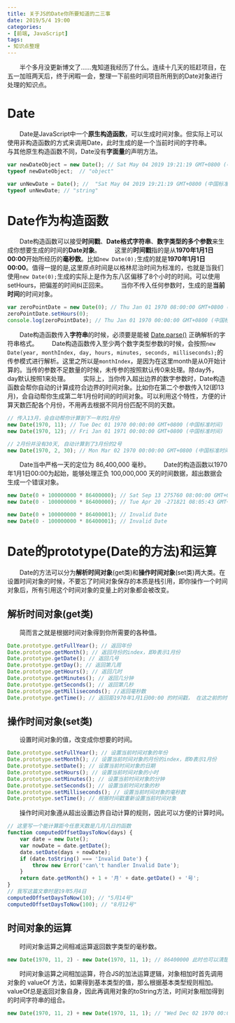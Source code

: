 ```yaml
---
title: 关于JS的Date你所要知道的二三事
date: 2019/5/4 19:00
categories:
- [前端, JavaScript]
tags:
- 知识点整理
---
```

&emsp;&emsp;半个多月没更新博文了……鬼知道我经历了什么。连续十几天的班赶项目，在五一加班两天后，终于闲暇一会，整理一下前些时间项目所用到的Date对象进行处理的知识点。
<!--more-->
# Date
&emsp;&emsp;Date是JavaScript中一个**原生构造函数**，可以生成时间对象。但实际上可以使用非构造函数的方式来调用Date，此时生成的是一个当前时间的字符串。
&emsp;&emsp;与其他原生构造函数不同，Date没有**字面量**的声明方法。
```JavaScript
var newDateObject = new Date(); // Sat May 04 2019 19:21:19 GMT+0800 (中国标准时间)
typeof newDateObject;  // "object"

var unNewDate = Date(); //  "Sat May 04 2019 19:21:19 GMT+0800 (中国标准时间)"
typeof unNewDate; // "string"
```
# Date作为构造函数
&emsp;&emsp;Date构造函数可以接受**时间戳**、**Date格式字符串**、**数字类型的多个参数**来生成你想要生成的时间的**Date对象**。
&emsp;&emsp;这里的**时间戳**指的是从**1970年1月1日00:00**开始所经历的**毫秒数**。比如`new Date(0);`生成的就是**1970年1月1日00:00**。值得一提的是,这里原点时间是以格林尼治时间为标准的，也就是当我们使用`new Date(0);`生成的实际上是作为东八区偏移了8个小时的时间。可以使用setHours，把偏差的时间纠正回来。
&emsp;&emsp;当你不传入任何参数时，生成的是**当前时间**的时间对象。
```JavaScript
var zeroPointDate = new Date(0); // Thu Jan 01 1970 08:00:00 GMT+0800 (中国标准时间) 此时时间已经偏移8个小时
zeroPointDate.setHours(0);
console.log(zeroPointDate); // Thu Jan 01 1970 00:00:00 GMT+0800 (中国标准时间)
```
&emsp;&emsp;Date构造函数传入**字符串**的时候，必须要是能被 [Date.parse()](https://developer.mozilla.org/zh-CN/docs/Web/JavaScript/Reference/Global_Objects/Date/parse) 正确解析的字符串格式。
&emsp;&emsp;Date构造函数传入至少两个数字类型参数的时候，会按照`new Date(year, monthIndex, day, hours, minutes, seconds, milliseconds);`的传参模式进行解析。这里之所以是`monthIndex`，是因为在这里month是从0开始计算的。当传的参数不足数量的时候，未传参的按照默认传0来处理。除day外，day默认按照1来处理。
&emsp;&emsp;实际上，当你传入超出边界的数字参数时，Date构造函数会帮你自动的计算成符合边界的时间对象。比如你在第二个参数传入12(即13月)，会自动帮你生成第二年1月份时间的时间对象。可以利用这个特性，方便的计算天数匹配各个月份，不用再去根据不同月份匹配不同的天数。
```JavaScript
// 传入13月，会自动帮你计算到下一年的1月份
new Date(1970, 11); // Tue Dec 01 1970 00:00:00 GMT+0800 (中国标准时间)
new Date(1970, 12); // Fri Jan 01 1971 00:00:00 GMT+0800 (中国标准时间)

// 2月份并没有30天, 自动计算到了3月份的2号
new Date(1970, 2, 30); // Mon Mar 02 1970 00:00:00 GMT+0800 (中国标准时间)

```
&emsp;&emsp;Date当中严格一天的定位为 86,400,000 毫秒。
&emsp;&emsp;Date的构造函数以1970年1月1日00:00为起始，能够处理正负 100,000,000 天的时间数据，超出数据会生成一个错误对象。
```JavaScript
new Date(0 + 100000000 * 86400000); // Sat Sep 13 275760 08:00:00 GMT+0800 (中国标准时间)
new Date(0 - 100000000 * 86400000); // Tue Apr 20 -271821 08:05:43 GMT+0805 (中国标准时间)

new Date(0 + 100000000 * 86400001); // Invalid Date
new Date(0 - 100000000 * 86400001); // Invalid Date
```

# Date的prototype(Date的方法)和运算
&emsp;&emsp;Date的方法可以分为**解析时间对象**(get类)和**操作时间对象**(set类)两大类。在设置时间对象的时候，不要忘了时间对象保存的本质是栈引用，即你操作一个时间对象后，所有引用这个时间对象的变量上的对象都会被改变。
## 解析时间对象(get类)
&emsp;&emsp;简而言之就是根据时间对象得到你所需要的各种值。
```JavaScript
Date.prototype.getFullYear(); // 返回年份
Date.prototype.getMonth(); // 返回月份的index，即0表示1月份
Date.prototype.getDate(); // 返回几号
Date.prototype.getDay(); // 返回第几周
Date.prototype.getHours(); // 返回几时
Date.prototype.getMinutes(); // 返回几分钟
Date.prototype.getSeconds(); // 返回第几秒
Date.prototype.getMilliseconds(); //返回毫秒数
Date.prototype.getTime(); // 返回距1970年1月1日00:00 的时间戳， 在这之前的时间会用负值表示
```
## 操作时间对象(set类)
&emsp;&emsp;设置时间对象的值，改变成你想要的时间。
```JavaScript
Date.prototype.setFullYear(); // 设置当前时间对象的年份
Date.prototype.setMonth(); // 设置当前时间对象的月份的index，即0表示1月份
Date.prototype.setDate(); // 设置当前时间对象的日期
Date.prototype.setHours(); // 设置当前时间对象的小时
Date.prototype.setMinutes(); // 设置当前时间对象的分钟
Date.prototype.setSeconds(); // 设置当前时间对象的秒
Date.prototype.setMilliseconds(); // 设置当前时间对象的毫秒数
Date.prototype.setTime(); // 根据时间戳重新设置当前时间对象
```
&emsp;&emsp;操作时间对象遵从超出设置边界自动计算的规则，因此可以方便的计算时间。
```JavaScript
// 这里写一个能计算距今任意天数是几月几日的函数
function computedOffsetDaysToNow(days) {
    var date = new Date();
    var nowDate = date.getDate();
    date.setDate(days + nowDate);
    if (date.toString() === 'Invalid Date') {
        throw new Error('can\'t handler Invalid Date');
    }
    return date.getMonth() + 1 + '月' + date.getDate() + '号';
}
// 我写这篇文章时是19年5月4日
computedOffsetDaysToNow(10); // "5月14号"
computedOffsetDaysToNow(100); // "8月12号"
```

## 时间对象的运算
&emsp;&emsp;时间对象运算之间相减运算返回数字类型的毫秒数。

```JavaScript
new Date(1970, 11, 2) - new Date(1970, 11, 1); // 86400000 此时也可以清楚的看到一天的毫秒数是86400000

```
&emsp;&emsp;时间对象运算之间相加运算，符合JS的加法运算逻辑，对象相加时首先调用对象的 valueOf 方法，如果得到基本类型的值，那么根据基本类型规则相加。valueOf总是返回对象自身，因此再调用对象的toString方法，时间对象相加得到的时间字符串的组合。
```JavaScript
new Date(1970, 11, 2) + new Date(1970, 11, 1); // "Wed Dec 02 1970 00:00:00 GMT+0800 (中国标准时间)Tue Dec 01 1970 00:00:00 GMT+0800 (中国标准时间)"
```
